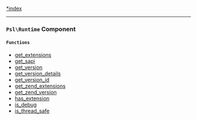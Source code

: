 <!--
    This markdown file was generated using `docs/documenter.php`.

    Any edits to it will likely be lost.
-->

[*index](./../README.md)

---

### `Psl\Runtime` Component

#### `Functions`

- [get_extensions](./../../src/Psl/Runtime/get_extensions.php#L14)
- [get_sapi](./../../src/Psl/Runtime/get_sapi.php#L16)
- [get_version](./../../src/Psl/Runtime/get_version.php#L16)
- [get_version_details](./../../src/Psl/Runtime/get_version_details.php#L19)
- [get_version_id](./../../src/Psl/Runtime/get_version_id.php#L16)
- [get_zend_extensions](./../../src/Psl/Runtime/get_zend_extensions.php#L14)
- [get_zend_version](./../../src/Psl/Runtime/get_zend_version.php#L16)
- [has_extension](./../../src/Psl/Runtime/has_extension.php#L16)
- [is_debug](./../../src/Psl/Runtime/is_debug.php#L14)
- [is_thread_safe](./../../src/Psl/Runtime/is_thread_safe.php#L14)


